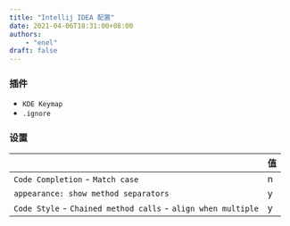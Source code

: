 ```yaml
---
title: "Intellij IDEA 配置"
date: 2021-04-06T18:31:00+08:00
authors:
    - "enel"
draft: false
---
```


### 插件

- `KDE Keymap`
- `.ignore`

### 设置

|  | 值 |
| ----------- | ----------- |
| `Code Completion` - `Match case` | n |
| `appearance: show method separators` | y |
| `Code Style` - `Chained method calls` - `align when multiple` | y |
